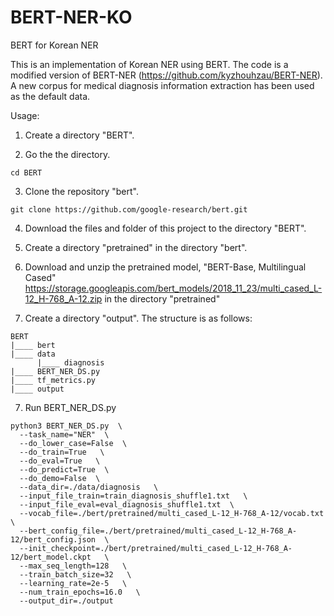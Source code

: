 # BERT-NER-KO
BERT for Korean NER

This is an implementation of Korean NER using BERT.
The code is a modified version of BERT-NER (https://github.com/kyzhouhzau/BERT-NER).
A new corpus for medical diagnosis information extraction has been used as the default data.

Usage:

1. Create a directory "BERT".

2. Go the the directory.
```
cd BERT
```

3. Clone the repository "bert".
```
git clone https://github.com/google-research/bert.git
```

4. Download the files and folder of this project to the directory "BERT".

5. Create a directory "pretrained" in the directory "bert".

6. Download and unzip the pretrained model, "BERT-Base, Multilingual Cased" https://storage.googleapis.com/bert_models/2018_11_23/multi_cased_L-12_H-768_A-12.zip in the directory "pretrained"

7. Create a directory "output".
The structure is as follows:
```
BERT
|____ bert
|____ data
      |____ diagnosis   
|____ BERT_NER_DS.py
|____ tf_metrics.py
|____ output
```

7. Run BERT_NER_DS.py

```
python3 BERT_NER_DS.py  \
  --task_name="NER"  \
  --do_lower_case=False  \
  --do_train=True   \
  --do_eval=True   \
  --do_predict=True  \
  --do_demo=False  \
  --data_dir=./data/diagnosis   \
  --input_file_train=train_diagnosis_shuffle1.txt   \
  --input_file_eval=eval_diagnosis_shuffle1.txt  \
  --vocab_file=./bert/pretrained/multi_cased_L-12_H-768_A-12/vocab.txt  \
  --bert_config_file=./bert/pretrained/multi_cased_L-12_H-768_A-12/bert_config.json  \
  --init_checkpoint=./bert/pretrained/multi_cased_L-12_H-768_A-12/bert_model.ckpt   \
  --max_seq_length=128   \
  --train_batch_size=32   \
  --learning_rate=2e-5   \
  --num_train_epochs=16.0   \
  --output_dir=./output
```
